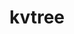 ---
title: "kvtree"
layout: cache
categories: [package, develop]
meta: {"compilers": ["cce@18.0.0", "gcc@11.1.0", "gcc@11.4.0", "gcc@7.5.0", "intel-oneapi-compilers@2025.1.0"], "num_specs": 100, "num_specs_by_stack": {"data-vis-sdk": 17, "e4s": 22, "e4s-cray-rhel": 11, "e4s-neoverse-v2": 22, "e4s-oneapi": 12, "radiuss": 16, "root": 100}, "oss": ["rhel8", "ubuntu18.04", "ubuntu20.04", "ubuntu22.04"], "platforms": ["linux"], "stacks": ["data-vis-sdk", "e4s", "e4s-cray-rhel", "e4s-neoverse-v2", "e4s-oneapi", "radiuss", "root"], "targets": ["neoverse_v2", "x86_64_v3"], "versions": ["1.5.0"]}
spec_details: [{"compiler": "gcc@7.5.0", "hash": "27se7df65temz75mmii2amchisx64vua", "os": "ubuntu18.04", "platform": "linux", "size": "-", "stacks": ["radiuss", "root"], "target": "x86_64_v3", "variants": ["build_system=cmake", "build_type=Release", "file_lock=FLOCK", "generator=make", "~ipo", "+mpi", "+shared"], "versions": ["1.5.0"]}, {"compiler": "cce@18.0.0", "hash": "2tvfj7rp7biygyehl4oxmo25qckwbd7t", "os": "rhel8", "platform": "linux", "size": "-", "stacks": ["e4s-cray-rhel", "root"], "target": "x86_64_v3", "variants": ["build_system=cmake", "build_type=Release", "file_lock=FLOCK", "generator=make", "~ipo", "+mpi", "+shared"], "versions": ["1.5.0"]}, {"compiler": "intel-oneapi-compilers@2025.1.0", "hash": "4cj4rguohvtoyaoglwdfbl7lxxtwlx57", "os": "ubuntu22.04", "platform": "linux", "size": "-", "stacks": ["e4s-oneapi", "root"], "target": "x86_64_v3", "variants": ["build_system=cmake", "build_type=Release", "file_lock=FLOCK", "generator=make", "~ipo", "+mpi", "+shared"], "versions": ["1.5.0"]}, {"compiler": "gcc@7.5.0", "hash": "4ss55ftxgh7wb4xcnt4qwcsd43wmvyty", "os": "ubuntu18.04", "platform": "linux", "size": "-", "stacks": ["radiuss", "root"], "target": "x86_64_v3", "variants": ["build_system=cmake", "build_type=Release", "file_lock=FLOCK", "generator=make", "~ipo", "+mpi", "+shared"], "versions": ["1.5.0"]}, {"compiler": "gcc@11.4.0", "hash": "53djjw4q5c3tq4san5x4y2lxhdtgafhj", "os": "ubuntu22.04", "platform": "linux", "size": "-", "stacks": ["e4s-neoverse-v2", "root"], "target": "neoverse_v2", "variants": ["build_system=cmake", "build_type=Release", "file_lock=FLOCK", "generator=make", "~ipo", "+mpi", "+shared"], "versions": ["1.5.0"]}, {"compiler": "gcc@11.4.0", "hash": "563ghamubsugunozcix66rhrwyoth3xe", "os": "ubuntu22.04", "platform": "linux", "size": "-", "stacks": ["e4s-neoverse-v2", "root"], "target": "neoverse_v2", "variants": ["build_system=cmake", "build_type=Release", "file_lock=FLOCK", "generator=make", "~ipo", "+mpi", "+shared"], "versions": ["1.5.0"]}, {"compiler": "gcc@11.4.0", "hash": "5cawfbqqdch5h75uhgp2a32iq5s7blkm", "os": "ubuntu22.04", "platform": "linux", "size": "-", "stacks": ["e4s-neoverse-v2", "root"], "target": "neoverse_v2", "variants": ["build_system=cmake", "build_type=Release", "file_lock=FLOCK", "generator=make", "~ipo", "+mpi", "+shared"], "versions": ["1.5.0"]}, {"compiler": "intel-oneapi-compilers@2025.1.0", "hash": "5synppbfc4j4j7wdk5xlsweadjt3avrj", "os": "ubuntu22.04", "platform": "linux", "size": "-", "stacks": ["e4s-oneapi", "root"], "target": "x86_64_v3", "variants": ["build_system=cmake", "build_type=Release", "file_lock=FLOCK", "generator=make", "~ipo", "+mpi", "+shared"], "versions": ["1.5.0"]}, {"compiler": "gcc@11.1.0", "hash": "5tzhkbueijkbphkuveea4fxh6h4rz4gp", "os": "ubuntu20.04", "platform": "linux", "size": "-", "stacks": ["data-vis-sdk", "root"], "target": "x86_64_v3", "variants": ["build_system=cmake", "build_type=Release", "file_lock=FLOCK", "generator=make", "~ipo", "+mpi", "+shared"], "versions": ["1.5.0"]}, {"compiler": "intel-oneapi-compilers@2025.1.0", "hash": "6f4djzvfqdw3zmgvktdqwsuvanyy35gp", "os": "ubuntu22.04", "platform": "linux", "size": "-", "stacks": ["e4s-oneapi", "root"], "target": "x86_64_v3", "variants": ["build_system=cmake", "build_type=Release", "file_lock=FLOCK", "generator=make", "~ipo", "+mpi", "+shared"], "versions": ["1.5.0"]}, {"compiler": "cce@18.0.0", "hash": "6minot25vauitp2m7r5mcwk6whftuunb", "os": "rhel8", "platform": "linux", "size": "-", "stacks": ["e4s-cray-rhel", "root"], "target": "x86_64_v3", "variants": ["build_system=cmake", "build_type=Release", "file_lock=FLOCK", "generator=make", "~ipo", "+mpi", "+shared"], "versions": ["1.5.0"]}, {"compiler": "gcc@11.4.0", "hash": "6upncb3yq4ur54appyfysxswnrepigj6", "os": "ubuntu22.04", "platform": "linux", "size": "-", "stacks": ["e4s-neoverse-v2", "root"], "target": "neoverse_v2", "variants": ["build_system=cmake", "build_type=Release", "file_lock=FLOCK", "generator=make", "~ipo", "+mpi", "+shared"], "versions": ["1.5.0"]}, {"compiler": "gcc@11.4.0", "hash": "6ybgduh6rqgdi47ndtdmcy7g3xityf63", "os": "ubuntu22.04", "platform": "linux", "size": "-", "stacks": ["e4s", "root"], "target": "x86_64_v3", "variants": ["build_system=cmake", "build_type=Release", "file_lock=FLOCK", "generator=make", "~ipo", "+mpi", "+shared"], "versions": ["1.5.0"]}, {"compiler": "gcc@11.4.0", "hash": "7btukvnijjuu7lbopieuuy23jtiwym55", "os": "ubuntu22.04", "platform": "linux", "size": "-", "stacks": ["e4s-neoverse-v2", "root"], "target": "neoverse_v2", "variants": ["build_system=cmake", "build_type=Release", "file_lock=FLOCK", "generator=make", "~ipo", "+mpi", "+shared"], "versions": ["1.5.0"]}, {"compiler": "intel-oneapi-compilers@2025.1.0", "hash": "7fy3puxgwjf7j7nng4afyzrklcpcwhw2", "os": "ubuntu22.04", "platform": "linux", "size": "-", "stacks": ["e4s-oneapi", "root"], "target": "x86_64_v3", "variants": ["build_system=cmake", "build_type=Release", "file_lock=FLOCK", "generator=make", "~ipo", "+mpi", "+shared"], "versions": ["1.5.0"]}, {"compiler": "cce@18.0.0", "hash": "7rj375r5awr2765qeta2vp42cfzycsef", "os": "rhel8", "platform": "linux", "size": "-", "stacks": ["e4s-cray-rhel", "root"], "target": "x86_64_v3", "variants": ["build_system=cmake", "build_type=Release", "file_lock=FLOCK", "generator=make", "~ipo", "+mpi", "+shared"], "versions": ["1.5.0"]}, {"compiler": "intel-oneapi-compilers@2025.1.0", "hash": "7syygsb3ri42bzmxolkrjs6mkyxtv5lw", "os": "ubuntu22.04", "platform": "linux", "size": "-", "stacks": ["e4s-oneapi", "root"], "target": "x86_64_v3", "variants": ["build_system=cmake", "build_type=Release", "file_lock=FLOCK", "generator=make", "~ipo", "+mpi", "+shared"], "versions": ["1.5.0"]}, {"compiler": "gcc@11.1.0", "hash": "a53t6weeuxhwdkweawtz64hmhjzlqcce", "os": "ubuntu20.04", "platform": "linux", "size": "-", "stacks": ["data-vis-sdk", "root"], "target": "x86_64_v3", "variants": ["build_system=cmake", "build_type=Release", "file_lock=FLOCK", "generator=make", "~ipo", "+mpi", "+shared"], "versions": ["1.5.0"]}, {"compiler": "gcc@11.4.0", "hash": "aajfpethaugmq5q6k63p3dm3oaltr7ri", "os": "ubuntu22.04", "platform": "linux", "size": "-", "stacks": ["e4s", "root"], "target": "x86_64_v3", "variants": ["build_system=cmake", "build_type=Release", "file_lock=FLOCK", "generator=make", "~ipo", "+mpi", "+shared"], "versions": ["1.5.0"]}, {"compiler": "gcc@11.4.0", "hash": "ag6wedajnynzmnwvffsiqftmg5bydlr6", "os": "ubuntu22.04", "platform": "linux", "size": "-", "stacks": ["e4s", "root"], "target": "x86_64_v3", "variants": ["build_system=cmake", "build_type=Release", "file_lock=FLOCK", "generator=make", "~ipo", "+mpi", "+shared"], "versions": ["1.5.0"]}, {"compiler": "gcc@11.4.0", "hash": "bqitwuka53ud7udv5pqcnhzhuqtqf34u", "os": "ubuntu22.04", "platform": "linux", "size": "-", "stacks": ["e4s-neoverse-v2", "root"], "target": "neoverse_v2", "variants": ["build_system=cmake", "build_type=Release", "file_lock=FLOCK", "generator=make", "~ipo", "+mpi", "+shared"], "versions": ["1.5.0"]}, {"compiler": "gcc@11.4.0", "hash": "bu6dfjrdiz3kjdcjz6dqstqghz4zqqel", "os": "ubuntu22.04", "platform": "linux", "size": "-", "stacks": ["e4s", "root"], "target": "x86_64_v3", "variants": ["build_system=cmake", "build_type=Release", "file_lock=FLOCK", "generator=make", "~ipo", "+mpi", "+shared"], "versions": ["1.5.0"]}, {"compiler": "gcc@7.5.0", "hash": "c2vrniethlyi4mcckqgxbxji7vieu6zx", "os": "ubuntu18.04", "platform": "linux", "size": "-", "stacks": ["radiuss", "root"], "target": "x86_64_v3", "variants": ["build_system=cmake", "build_type=Release", "file_lock=FLOCK", "generator=make", "~ipo", "+mpi", "+shared"], "versions": ["1.5.0"]}, {"compiler": "cce@18.0.0", "hash": "cglyouvuxc6qofrbc626mzfp36ep625x", "os": "rhel8", "platform": "linux", "size": "-", "stacks": ["e4s-cray-rhel", "root"], "target": "x86_64_v3", "variants": ["build_system=cmake", "build_type=Release", "file_lock=FLOCK", "generator=make", "~ipo", "+mpi", "+shared"], "versions": ["1.5.0"]}, {"compiler": "gcc@7.5.0", "hash": "cgxv5ujc3jkucrblpq7hnbrfgayt4i3s", "os": "ubuntu18.04", "platform": "linux", "size": "-", "stacks": ["radiuss", "root"], "target": "x86_64_v3", "variants": ["build_system=cmake", "build_type=Release", "file_lock=FLOCK", "generator=make", "~ipo", "+mpi", "+shared"], "versions": ["1.5.0"]}, {"compiler": "gcc@7.5.0", "hash": "cpji3laygkhhonafhlsmh22huijcasxm", "os": "ubuntu18.04", "platform": "linux", "size": "-", "stacks": ["radiuss", "root"], "target": "x86_64_v3", "variants": ["build_system=cmake", "build_type=Release", "file_lock=FLOCK", "generator=make", "~ipo", "+mpi", "+shared"], "versions": ["1.5.0"]}, {"compiler": "gcc@11.1.0", "hash": "crimxfyix733k2gzrnyxt3qwdbivndis", "os": "ubuntu20.04", "platform": "linux", "size": "-", "stacks": ["data-vis-sdk", "root"], "target": "x86_64_v3", "variants": ["build_system=cmake", "build_type=Release", "file_lock=FLOCK", "generator=make", "~ipo", "+mpi", "+shared"], "versions": ["1.5.0"]}, {"compiler": "gcc@11.4.0", "hash": "ctatfucktzxfjrdv24huh6ajoaucrqko", "os": "ubuntu22.04", "platform": "linux", "size": "-", "stacks": ["e4s", "root"], "target": "x86_64_v3", "variants": ["build_system=cmake", "build_type=Release", "file_lock=FLOCK", "generator=make", "~ipo", "+mpi", "+shared"], "versions": ["1.5.0"]}, {"compiler": "gcc@11.1.0", "hash": "cxlrdtvchisq7z57y4huajyulnqoxwfa", "os": "ubuntu20.04", "platform": "linux", "size": "-", "stacks": ["data-vis-sdk", "root"], "target": "x86_64_v3", "variants": ["build_system=cmake", "build_type=Release", "file_lock=FLOCK", "generator=make", "~ipo", "+mpi", "+shared"], "versions": ["1.5.0"]}, {"compiler": "gcc@11.1.0", "hash": "d2ler45dkb73hmjoyjerjerusp7zuk2k", "os": "ubuntu20.04", "platform": "linux", "size": "-", "stacks": ["data-vis-sdk", "root"], "target": "x86_64_v3", "variants": ["build_system=cmake", "build_type=Release", "file_lock=FLOCK", "generator=make", "~ipo", "+mpi", "+shared"], "versions": ["1.5.0"]}, {"compiler": "gcc@7.5.0", "hash": "d2z2p6xsrqbb3nbjuz33xnihvj4sphtg", "os": "ubuntu18.04", "platform": "linux", "size": "-", "stacks": ["radiuss", "root"], "target": "x86_64_v3", "variants": ["build_system=cmake", "build_type=Release", "file_lock=FLOCK", "generator=make", "~ipo", "+mpi", "+shared"], "versions": ["1.5.0"]}, {"compiler": "gcc@11.1.0", "hash": "d4uz54gs5zswv2tcuhi52rxixb6w3ntp", "os": "ubuntu20.04", "platform": "linux", "size": "-", "stacks": ["data-vis-sdk", "root"], "target": "x86_64_v3", "variants": ["build_system=cmake", "build_type=Release", "file_lock=FLOCK", "generator=make", "~ipo", "+mpi", "+shared"], "versions": ["1.5.0"]}, {"compiler": "gcc@11.4.0", "hash": "e36nifbspmr464i6vmfucvuhstcuo65g", "os": "ubuntu22.04", "platform": "linux", "size": "-", "stacks": ["e4s-neoverse-v2", "root"], "target": "neoverse_v2", "variants": ["build_system=cmake", "build_type=Release", "file_lock=FLOCK", "generator=make", "~ipo", "+mpi", "+shared"], "versions": ["1.5.0"]}, {"compiler": "gcc@7.5.0", "hash": "eqouaigm6pqrgdvkdl7x7banuwqgumms", "os": "ubuntu18.04", "platform": "linux", "size": "-", "stacks": ["radiuss", "root"], "target": "x86_64_v3", "variants": ["build_system=cmake", "build_type=Release", "file_lock=FLOCK", "generator=make", "~ipo", "+mpi", "+shared"], "versions": ["1.5.0"]}, {"compiler": "gcc@11.1.0", "hash": "eyxrczbu35s7mz5l45gq44mih3verrj6", "os": "ubuntu20.04", "platform": "linux", "size": "-", "stacks": ["data-vis-sdk", "root"], "target": "x86_64_v3", "variants": ["build_system=cmake", "build_type=Release", "file_lock=FLOCK", "generator=make", "~ipo", "+mpi", "+shared"], "versions": ["1.5.0"]}, {"compiler": "gcc@7.5.0", "hash": "fe5o73ibemcktpxcqw55s7cg6hx6fu7u", "os": "ubuntu18.04", "platform": "linux", "size": "-", "stacks": ["radiuss", "root"], "target": "x86_64_v3", "variants": ["build_system=cmake", "build_type=Release", "file_lock=FLOCK", "generator=make", "~ipo", "+mpi", "+shared"], "versions": ["1.5.0"]}, {"compiler": "gcc@11.4.0", "hash": "fhv43zjmnqeq7ynwfrsxesqr433smb2f", "os": "ubuntu22.04", "platform": "linux", "size": "-", "stacks": ["e4s", "root"], "target": "x86_64_v3", "variants": ["build_system=cmake", "build_type=Release", "file_lock=FLOCK", "generator=make", "~ipo", "+mpi", "+shared"], "versions": ["1.5.0"]}, {"compiler": "gcc@11.4.0", "hash": "fsbkqo3vvwixbh6v2xpuy4gpalss5ktj", "os": "ubuntu22.04", "platform": "linux", "size": "-", "stacks": ["e4s", "root"], "target": "x86_64_v3", "variants": ["build_system=cmake", "build_type=Release", "file_lock=FLOCK", "generator=make", "~ipo", "+mpi", "+shared"], "versions": ["1.5.0"]}, {"compiler": "gcc@11.4.0", "hash": "ftaqrzp56hgllajpc5t7473abypt6vtg", "os": "ubuntu22.04", "platform": "linux", "size": "-", "stacks": ["e4s-neoverse-v2", "root"], "target": "neoverse_v2", "variants": ["build_system=cmake", "build_type=Release", "file_lock=FLOCK", "generator=make", "~ipo", "+mpi", "+shared"], "versions": ["1.5.0"]}, {"compiler": "gcc@7.5.0", "hash": "fwhk7q3it2x6jrb5vbgvullmnvdmgmz3", "os": "ubuntu18.04", "platform": "linux", "size": "-", "stacks": ["radiuss", "root"], "target": "x86_64_v3", "variants": ["build_system=cmake", "build_type=Release", "file_lock=FLOCK", "generator=make", "~ipo", "+mpi", "+shared"], "versions": ["1.5.0"]}, {"compiler": "gcc@11.4.0", "hash": "fwjnqsywaksqwx3e75bijsxvdx2hmpss", "os": "ubuntu22.04", "platform": "linux", "size": "-", "stacks": ["e4s-neoverse-v2", "root"], "target": "neoverse_v2", "variants": ["build_system=cmake", "build_type=Release", "file_lock=FLOCK", "generator=make", "~ipo", "+mpi", "+shared"], "versions": ["1.5.0"]}, {"compiler": "gcc@11.1.0", "hash": "fysn7wyftxk5t4jhkyubj2zkq3ph447q", "os": "ubuntu20.04", "platform": "linux", "size": "-", "stacks": ["data-vis-sdk", "root"], "target": "x86_64_v3", "variants": ["build_system=cmake", "build_type=Release", "file_lock=FLOCK", "generator=make", "~ipo", "+mpi", "+shared"], "versions": ["1.5.0"]}, {"compiler": "gcc@11.1.0", "hash": "g66qbnmnxzpyzjd2pctkz22m3vrfua5l", "os": "ubuntu20.04", "platform": "linux", "size": "-", "stacks": ["data-vis-sdk", "root"], "target": "x86_64_v3", "variants": ["build_system=cmake", "build_type=Release", "file_lock=FLOCK", "generator=make", "~ipo", "+mpi", "+shared"], "versions": ["1.5.0"]}, {"compiler": "gcc@11.4.0", "hash": "gy7ouefttttcqotx7ere6jdp2px3277h", "os": "ubuntu22.04", "platform": "linux", "size": "-", "stacks": ["e4s", "root"], "target": "x86_64_v3", "variants": ["build_system=cmake", "build_type=Release", "file_lock=FLOCK", "generator=make", "~ipo", "+mpi", "+shared"], "versions": ["1.5.0"]}, {"compiler": "gcc@7.5.0", "hash": "gzcab7srs2wdckme7bks26eggmp42bfo", "os": "ubuntu18.04", "platform": "linux", "size": "-", "stacks": ["radiuss", "root"], "target": "x86_64_v3", "variants": ["build_system=cmake", "build_type=Release", "file_lock=FLOCK", "generator=make", "~ipo", "+mpi", "+shared"], "versions": ["1.5.0"]}, {"compiler": "gcc@11.4.0", "hash": "hfonqhjan7qa22pd2ypbufo67thzuplj", "os": "ubuntu22.04", "platform": "linux", "size": "-", "stacks": ["e4s-neoverse-v2", "root"], "target": "neoverse_v2", "variants": ["build_system=cmake", "build_type=Release", "file_lock=FLOCK", "generator=make", "~ipo", "+mpi", "+shared"], "versions": ["1.5.0"]}, {"compiler": "gcc@11.4.0", "hash": "hir6zeruqjt67jbfh7o7hbgyscscijmg", "os": "ubuntu22.04", "platform": "linux", "size": "-", "stacks": ["e4s-neoverse-v2", "root"], "target": "neoverse_v2", "variants": ["build_system=cmake", "build_type=Release", "file_lock=FLOCK", "generator=make", "~ipo", "+mpi", "+shared"], "versions": ["1.5.0"]}, {"compiler": "gcc@11.4.0", "hash": "hxi7y5b634xk7rcqhbaigrncxrnt5h3k", "os": "ubuntu22.04", "platform": "linux", "size": "-", "stacks": ["e4s-neoverse-v2", "root"], "target": "neoverse_v2", "variants": ["build_system=cmake", "build_type=Release", "file_lock=FLOCK", "generator=make", "~ipo", "+mpi", "+shared"], "versions": ["1.5.0"]}, {"compiler": "gcc@11.4.0", "hash": "imkmmdbkwq6nxqaxeo5mt4pnfttxtvh6", "os": "ubuntu22.04", "platform": "linux", "size": "-", "stacks": ["e4s", "root"], "target": "x86_64_v3", "variants": ["build_system=cmake", "build_type=Release", "file_lock=FLOCK", "generator=make", "~ipo", "+mpi", "+shared"], "versions": ["1.5.0"]}, {"compiler": "gcc@11.4.0", "hash": "ipylzekdqxia3tm7hhf3vng5y6wuuc7p", "os": "ubuntu22.04", "platform": "linux", "size": "-", "stacks": ["e4s", "root"], "target": "x86_64_v3", "variants": ["build_system=cmake", "build_type=Release", "file_lock=FLOCK", "generator=make", "~ipo", "+mpi", "+shared"], "versions": ["1.5.0"]}, {"compiler": "gcc@11.1.0", "hash": "iun6bco24ukw7idol5imjpg4hc4drtjn", "os": "ubuntu20.04", "platform": "linux", "size": "-", "stacks": ["data-vis-sdk", "root"], "target": "x86_64_v3", "variants": ["build_system=cmake", "build_type=Release", "file_lock=FLOCK", "generator=make", "~ipo", "+mpi", "+shared"], "versions": ["1.5.0"]}, {"compiler": "intel-oneapi-compilers@2025.1.0", "hash": "iyou3zdph5ied6lgbrcu7jt3u5ed4qnt", "os": "ubuntu22.04", "platform": "linux", "size": "-", "stacks": ["e4s-oneapi", "root"], "target": "x86_64_v3", "variants": ["build_system=cmake", "build_type=Release", "file_lock=FLOCK", "generator=make", "~ipo", "+mpi", "+shared"], "versions": ["1.5.0"]}, {"compiler": "gcc@11.1.0", "hash": "jsbyzqwkuj3te3w7kmzhr4tkohohsffi", "os": "ubuntu20.04", "platform": "linux", "size": "-", "stacks": ["data-vis-sdk", "root"], "target": "x86_64_v3", "variants": ["build_system=cmake", "build_type=Release", "file_lock=FLOCK", "generator=make", "~ipo", "+mpi", "+shared"], "versions": ["1.5.0"]}, {"compiler": "gcc@11.4.0", "hash": "jse3rj2ts3teytrtob5223xty667lw4u", "os": "ubuntu22.04", "platform": "linux", "size": "-", "stacks": ["e4s", "root"], "target": "x86_64_v3", "variants": ["build_system=cmake", "build_type=Release", "file_lock=FLOCK", "generator=make", "~ipo", "+mpi", "+shared"], "versions": ["1.5.0"]}, {"compiler": "cce@18.0.0", "hash": "jsv2c3ehtmny42c2v47t4a47tgvvgdkc", "os": "rhel8", "platform": "linux", "size": "-", "stacks": ["e4s-cray-rhel", "root"], "target": "x86_64_v3", "variants": ["build_system=cmake", "build_type=Release", "file_lock=FLOCK", "generator=make", "~ipo", "+mpi", "+shared"], "versions": ["1.5.0"]}, {"compiler": "gcc@11.1.0", "hash": "kdqqwgn6kgzndpgeeqmllj4b7xp5yaoo", "os": "ubuntu20.04", "platform": "linux", "size": "-", "stacks": ["data-vis-sdk", "root"], "target": "x86_64_v3", "variants": ["build_system=cmake", "build_type=Release", "file_lock=FLOCK", "generator=make", "~ipo", "+mpi", "+shared"], "versions": ["1.5.0"]}, {"compiler": "gcc@11.4.0", "hash": "klea33vhan2u4mexny6jdudhymdesgee", "os": "ubuntu22.04", "platform": "linux", "size": "-", "stacks": ["e4s", "root"], "target": "x86_64_v3", "variants": ["build_system=cmake", "build_type=Release", "file_lock=FLOCK", "generator=make", "~ipo", "+mpi", "+shared"], "versions": ["1.5.0"]}, {"compiler": "cce@18.0.0", "hash": "l377bh4jsnegwj5c2bkxrbq7hbwgqkdq", "os": "rhel8", "platform": "linux", "size": "-", "stacks": ["e4s-cray-rhel", "root"], "target": "x86_64_v3", "variants": ["build_system=cmake", "build_type=Release", "file_lock=FLOCK", "generator=make", "~ipo", "+mpi", "+shared"], "versions": ["1.5.0"]}, {"compiler": "gcc@11.4.0", "hash": "lktycjytueyoaeqde5pdacxz7a2475bd", "os": "ubuntu22.04", "platform": "linux", "size": "-", "stacks": ["e4s-neoverse-v2", "root"], "target": "neoverse_v2", "variants": ["build_system=cmake", "build_type=Release", "file_lock=FLOCK", "generator=make", "~ipo", "+mpi", "+shared"], "versions": ["1.5.0"]}, {"compiler": "gcc@11.1.0", "hash": "lwpshqos7jdoz2ltmhzawlphntftg4vl", "os": "ubuntu20.04", "platform": "linux", "size": "-", "stacks": ["data-vis-sdk", "root"], "target": "x86_64_v3", "variants": ["build_system=cmake", "build_type=Release", "file_lock=FLOCK", "generator=make", "~ipo", "+mpi", "+shared"], "versions": ["1.5.0"]}, {"compiler": "gcc@11.4.0", "hash": "metrpq6jv7qcncha53c3kaqvsmg525xt", "os": "ubuntu22.04", "platform": "linux", "size": "-", "stacks": ["e4s-neoverse-v2", "root"], "target": "neoverse_v2", "variants": ["build_system=cmake", "build_type=Release", "file_lock=FLOCK", "generator=make", "~ipo", "+mpi", "+shared"], "versions": ["1.5.0"]}, {"compiler": "cce@18.0.0", "hash": "mf3uznhygjur4qsny7wdkxhq3srzvo6s", "os": "rhel8", "platform": "linux", "size": "-", "stacks": ["e4s-cray-rhel", "root"], "target": "x86_64_v3", "variants": ["build_system=cmake", "build_type=Release", "file_lock=FLOCK", "generator=make", "~ipo", "+mpi", "+shared"], "versions": ["1.5.0"]}, {"compiler": "gcc@11.4.0", "hash": "mfckobwwfqij5cknqooaut6yuoj5expn", "os": "ubuntu22.04", "platform": "linux", "size": "-", "stacks": ["e4s-neoverse-v2", "root"], "target": "neoverse_v2", "variants": ["build_system=cmake", "build_type=Release", "file_lock=FLOCK", "generator=make", "~ipo", "+mpi", "+shared"], "versions": ["1.5.0"]}, {"compiler": "gcc@11.4.0", "hash": "mkmvvshbaxxlybu7bbot4bftdows5r2e", "os": "ubuntu22.04", "platform": "linux", "size": "-", "stacks": ["e4s", "root"], "target": "x86_64_v3", "variants": ["build_system=cmake", "build_type=Release", "file_lock=FLOCK", "generator=make", "~ipo", "+mpi", "+shared"], "versions": ["1.5.0"]}, {"compiler": "gcc@11.4.0", "hash": "mmuheercwgyi3awhqg2dc6khbf4x4syt", "os": "ubuntu22.04", "platform": "linux", "size": "-", "stacks": ["e4s", "root"], "target": "x86_64_v3", "variants": ["build_system=cmake", "build_type=Release", "file_lock=FLOCK", "generator=make", "~ipo", "+mpi", "+shared"], "versions": ["1.5.0"]}, {"compiler": "gcc@7.5.0", "hash": "msctn2h7mbgxdmtn2vzehdgslztwggrx", "os": "ubuntu18.04", "platform": "linux", "size": "-", "stacks": ["radiuss", "root"], "target": "x86_64_v3", "variants": ["build_system=cmake", "build_type=Release", "file_lock=FLOCK", "generator=make", "~ipo", "+mpi", "+shared"], "versions": ["1.5.0"]}, {"compiler": "gcc@11.4.0", "hash": "msdnmpemt6tefbhnxsogy2kr7jzr5gdm", "os": "ubuntu22.04", "platform": "linux", "size": "-", "stacks": ["e4s", "root"], "target": "x86_64_v3", "variants": ["build_system=cmake", "build_type=Release", "file_lock=FLOCK", "generator=make", "~ipo", "+mpi", "+shared"], "versions": ["1.5.0"]}, {"compiler": "cce@18.0.0", "hash": "mxfuii6kbewp7xhhzehpq6jtqfumq2vo", "os": "rhel8", "platform": "linux", "size": "-", "stacks": ["e4s-cray-rhel", "root"], "target": "x86_64_v3", "variants": ["build_system=cmake", "build_type=Release", "file_lock=FLOCK", "generator=make", "~ipo", "+mpi", "+shared"], "versions": ["1.5.0"]}, {"compiler": "gcc@7.5.0", "hash": "nbaoi7n2bt2m6xfrx6umtihuzixwsb7a", "os": "ubuntu18.04", "platform": "linux", "size": "-", "stacks": ["radiuss", "root"], "target": "x86_64_v3", "variants": ["build_system=cmake", "build_type=Release", "file_lock=FLOCK", "generator=make", "~ipo", "+mpi", "+shared"], "versions": ["1.5.0"]}, {"compiler": "cce@18.0.0", "hash": "nqh3lys3umts566rhoawcbzhjksjmvze", "os": "rhel8", "platform": "linux", "size": "-", "stacks": ["e4s-cray-rhel", "root"], "target": "x86_64_v3", "variants": ["build_system=cmake", "build_type=Release", "file_lock=FLOCK", "generator=make", "~ipo", "+mpi", "+shared"], "versions": ["1.5.0"]}, {"compiler": "gcc@11.4.0", "hash": "o7nxz3frrfiy6i6jrxl5bno6jgqc5dxa", "os": "ubuntu22.04", "platform": "linux", "size": "-", "stacks": ["e4s", "root"], "target": "x86_64_v3", "variants": ["build_system=cmake", "build_type=Release", "file_lock=FLOCK", "generator=make", "~ipo", "+mpi", "+shared"], "versions": ["1.5.0"]}, {"compiler": "gcc@7.5.0", "hash": "og5n3h74llmt5mz6yqnt4hedv6g26ola", "os": "ubuntu18.04", "platform": "linux", "size": "-", "stacks": ["radiuss", "root"], "target": "x86_64_v3", "variants": ["build_system=cmake", "build_type=Release", "file_lock=FLOCK", "generator=make", "~ipo", "+mpi", "+shared"], "versions": ["1.5.0"]}, {"compiler": "gcc@11.4.0", "hash": "p4wwtcqj7tfxl6dk66amzk32hdhvx7mj", "os": "ubuntu22.04", "platform": "linux", "size": "-", "stacks": ["e4s-neoverse-v2", "root"], "target": "neoverse_v2", "variants": ["build_system=cmake", "build_type=Release", "file_lock=FLOCK", "generator=make", "~ipo", "+mpi", "+shared"], "versions": ["1.5.0"]}, {"compiler": "gcc@11.4.0", "hash": "p4yb6tcg3ugxsnibu7x4gfbopxrwobog", "os": "ubuntu22.04", "platform": "linux", "size": "-", "stacks": ["e4s", "root"], "target": "x86_64_v3", "variants": ["build_system=cmake", "build_type=Release", "file_lock=FLOCK", "generator=make", "~ipo", "+mpi", "+shared"], "versions": ["1.5.0"]}, {"compiler": "gcc@7.5.0", "hash": "ph6kjtyrnmgepfgpivkeotgq46dpngn2", "os": "ubuntu18.04", "platform": "linux", "size": "-", "stacks": ["radiuss", "root"], "target": "x86_64_v3", "variants": ["build_system=cmake", "build_type=Release", "file_lock=FLOCK", "generator=make", "~ipo", "+mpi", "+shared"], "versions": ["1.5.0"]}, {"compiler": "gcc@7.5.0", "hash": "po6h5irvgscklbt7ijuokcd4vqm4tl4i", "os": "ubuntu18.04", "platform": "linux", "size": "-", "stacks": ["radiuss", "root"], "target": "x86_64_v3", "variants": ["build_system=cmake", "build_type=Release", "file_lock=FLOCK", "generator=make", "~ipo", "+mpi", "+shared"], "versions": ["1.5.0"]}, {"compiler": "gcc@11.4.0", "hash": "pplwob42hqaw3z37ka7ps6rxxz2jelnc", "os": "ubuntu22.04", "platform": "linux", "size": "-", "stacks": ["e4s-neoverse-v2", "root"], "target": "neoverse_v2", "variants": ["build_system=cmake", "build_type=Release", "file_lock=FLOCK", "generator=make", "~ipo", "+mpi", "+shared"], "versions": ["1.5.0"]}, {"compiler": "gcc@11.4.0", "hash": "pzkcrmny2su4mzdujdzug5djjaq6cd35", "os": "ubuntu22.04", "platform": "linux", "size": "-", "stacks": ["e4s-neoverse-v2", "root"], "target": "neoverse_v2", "variants": ["build_system=cmake", "build_type=Release", "file_lock=FLOCK", "generator=make", "~ipo", "+mpi", "+shared"], "versions": ["1.5.0"]}, {"compiler": "cce@18.0.0", "hash": "qfojjec6skhhdhvcqkeugtv7woox5xxm", "os": "rhel8", "platform": "linux", "size": "-", "stacks": ["e4s-cray-rhel", "root"], "target": "x86_64_v3", "variants": ["build_system=cmake", "build_type=Release", "file_lock=FLOCK", "generator=make", "~ipo", "+mpi", "+shared"], "versions": ["1.5.0"]}, {"compiler": "gcc@11.4.0", "hash": "rac24tb3btv6ilbkw5onocwy5wlijuev", "os": "ubuntu22.04", "platform": "linux", "size": "-", "stacks": ["e4s-neoverse-v2", "root"], "target": "neoverse_v2", "variants": ["build_system=cmake", "build_type=Release", "file_lock=FLOCK", "generator=make", "~ipo", "+mpi", "+shared"], "versions": ["1.5.0"]}, {"compiler": "gcc@11.4.0", "hash": "rpirzrow3ftwq6sdvs2wawdo67epqnlo", "os": "ubuntu22.04", "platform": "linux", "size": "-", "stacks": ["e4s", "root"], "target": "x86_64_v3", "variants": ["build_system=cmake", "build_type=Release", "file_lock=FLOCK", "generator=make", "~ipo", "+mpi", "+shared"], "versions": ["1.5.0"]}, {"compiler": "intel-oneapi-compilers@2025.1.0", "hash": "rrwjjiheztxrjp5iu7oglxu3aolercsh", "os": "ubuntu22.04", "platform": "linux", "size": "-", "stacks": ["e4s-oneapi", "root"], "target": "x86_64_v3", "variants": ["build_system=cmake", "build_type=Release", "file_lock=FLOCK", "generator=make", "~ipo", "+mpi", "+shared"], "versions": ["1.5.0"]}, {"compiler": "gcc@11.4.0", "hash": "sbyzgzxntqkkjk7fqim5yqozhrgbrl2p", "os": "ubuntu22.04", "platform": "linux", "size": "-", "stacks": ["e4s", "root"], "target": "x86_64_v3", "variants": ["build_system=cmake", "build_type=Release", "file_lock=FLOCK", "generator=make", "~ipo", "+mpi", "+shared"], "versions": ["1.5.0"]}, {"compiler": "gcc@11.1.0", "hash": "tzi7oeg2poett4wgnryjivj5kkabbeub", "os": "ubuntu20.04", "platform": "linux", "size": "-", "stacks": ["data-vis-sdk", "root"], "target": "x86_64_v3", "variants": ["build_system=cmake", "build_type=Release", "file_lock=FLOCK", "generator=make", "~ipo", "+mpi", "+shared"], "versions": ["1.5.0"]}, {"compiler": "gcc@11.1.0", "hash": "u2v7y5rmllgude37qz2f37eb5e4yhzki", "os": "ubuntu20.04", "platform": "linux", "size": "-", "stacks": ["data-vis-sdk", "root"], "target": "x86_64_v3", "variants": ["build_system=cmake", "build_type=Release", "file_lock=FLOCK", "generator=make", "~ipo", "+mpi", "+shared"], "versions": ["1.5.0"]}, {"compiler": "gcc@11.4.0", "hash": "uidnscpbns65fo3k3qqaerf3yqtoh65w", "os": "ubuntu22.04", "platform": "linux", "size": "-", "stacks": ["e4s-neoverse-v2", "root"], "target": "neoverse_v2", "variants": ["build_system=cmake", "build_type=Release", "file_lock=FLOCK", "generator=make", "~ipo", "+mpi", "+shared"], "versions": ["1.5.0"]}, {"compiler": "intel-oneapi-compilers@2025.1.0", "hash": "ulswjcddi76onzinarchftz7q272k2ld", "os": "ubuntu22.04", "platform": "linux", "size": "-", "stacks": ["e4s-oneapi", "root"], "target": "x86_64_v3", "variants": ["build_system=cmake", "build_type=Release", "file_lock=FLOCK", "generator=make", "~ipo", "+mpi", "+shared"], "versions": ["1.5.0"]}, {"compiler": "gcc@11.4.0", "hash": "ummrt45mgfiyuwnztulzvioj2jowydse", "os": "ubuntu22.04", "platform": "linux", "size": "-", "stacks": ["e4s-neoverse-v2", "root"], "target": "neoverse_v2", "variants": ["build_system=cmake", "build_type=Release", "file_lock=FLOCK", "generator=make", "~ipo", "+mpi", "+shared"], "versions": ["1.5.0"]}, {"compiler": "intel-oneapi-compilers@2025.1.0", "hash": "uqlu4qvy6qsl35ibqino5ekz23vqoxtd", "os": "ubuntu22.04", "platform": "linux", "size": "-", "stacks": ["e4s-oneapi", "root"], "target": "x86_64_v3", "variants": ["build_system=cmake", "build_type=Release", "file_lock=FLOCK", "generator=make", "~ipo", "+mpi", "+shared"], "versions": ["1.5.0"]}, {"compiler": "gcc@11.4.0", "hash": "vat6pf5bogrshyamnagjcipeek5kds5i", "os": "ubuntu22.04", "platform": "linux", "size": "-", "stacks": ["e4s", "root"], "target": "x86_64_v3", "variants": ["build_system=cmake", "build_type=Release", "file_lock=FLOCK", "generator=make", "~ipo", "+mpi", "+shared"], "versions": ["1.5.0"]}, {"compiler": "gcc@11.4.0", "hash": "vmvyyd3ikw4qcclztm2r4c7gs56py3qf", "os": "ubuntu22.04", "platform": "linux", "size": "-", "stacks": ["e4s", "root"], "target": "x86_64_v3", "variants": ["build_system=cmake", "build_type=Release", "file_lock=FLOCK", "generator=make", "~ipo", "+mpi", "+shared"], "versions": ["1.5.0"]}, {"compiler": "intel-oneapi-compilers@2025.1.0", "hash": "w3noyf544tthfkxx2fzgm3fb4wlagm5q", "os": "ubuntu22.04", "platform": "linux", "size": "-", "stacks": ["e4s-oneapi", "root"], "target": "x86_64_v3", "variants": ["build_system=cmake", "build_type=Release", "file_lock=FLOCK", "generator=make", "~ipo", "+mpi", "+shared"], "versions": ["1.5.0"]}, {"compiler": "gcc@11.4.0", "hash": "w6yya2juvpkhwgiynwjt6wei5qjy6lin", "os": "ubuntu22.04", "platform": "linux", "size": "-", "stacks": ["e4s", "root"], "target": "x86_64_v3", "variants": ["build_system=cmake", "build_type=Release", "file_lock=FLOCK", "generator=make", "~ipo", "+mpi", "+shared"], "versions": ["1.5.0"]}, {"compiler": "intel-oneapi-compilers@2025.1.0", "hash": "wc7vcsxtjxbopjm6vflka6cfuqcil4la", "os": "ubuntu22.04", "platform": "linux", "size": "-", "stacks": ["e4s-oneapi", "root"], "target": "x86_64_v3", "variants": ["build_system=cmake", "build_type=Release", "file_lock=FLOCK", "generator=make", "~ipo", "+mpi", "+shared"], "versions": ["1.5.0"]}, {"compiler": "gcc@11.4.0", "hash": "wp6u5wswzvfeb43agcoxflaybvtbthxb", "os": "ubuntu22.04", "platform": "linux", "size": "-", "stacks": ["e4s-neoverse-v2", "root"], "target": "neoverse_v2", "variants": ["build_system=cmake", "build_type=Release", "file_lock=FLOCK", "generator=make", "~ipo", "+mpi", "+shared"], "versions": ["1.5.0"]}, {"compiler": "intel-oneapi-compilers@2025.1.0", "hash": "xcw2rz55l6zqjcz3awn6pnysbejd5zad", "os": "ubuntu22.04", "platform": "linux", "size": "-", "stacks": ["e4s-oneapi", "root"], "target": "x86_64_v3", "variants": ["build_system=cmake", "build_type=Release", "file_lock=FLOCK", "generator=make", "~ipo", "+mpi", "+shared"], "versions": ["1.5.0"]}, {"compiler": "gcc@11.1.0", "hash": "xsbagops6yp24s7d6h5s4wk3vn6tbzuu", "os": "ubuntu20.04", "platform": "linux", "size": "-", "stacks": ["data-vis-sdk", "root"], "target": "x86_64_v3", "variants": ["build_system=cmake", "build_type=Release", "file_lock=FLOCK", "generator=make", "~ipo", "+mpi", "+shared"], "versions": ["1.5.0"]}, {"compiler": "gcc@11.1.0", "hash": "yekswx6o2cnjuogpdoqfqnt33hie6yqm", "os": "ubuntu20.04", "platform": "linux", "size": "-", "stacks": ["data-vis-sdk", "root"], "target": "x86_64_v3", "variants": ["build_system=cmake", "build_type=Release", "file_lock=FLOCK", "generator=make", "~ipo", "+mpi", "+shared"], "versions": ["1.5.0"]}, {"compiler": "cce@18.0.0", "hash": "ymrld32a3wjt2fndfgyngy3dovsvxr73", "os": "rhel8", "platform": "linux", "size": "-", "stacks": ["e4s-cray-rhel", "root"], "target": "x86_64_v3", "variants": ["build_system=cmake", "build_type=Release", "file_lock=FLOCK", "generator=make", "~ipo", "+mpi", "+shared"], "versions": ["1.5.0"]}, {"compiler": "gcc@7.5.0", "hash": "znda2hax4ebaihsjecbjj2dar7z6tzzw", "os": "ubuntu18.04", "platform": "linux", "size": "-", "stacks": ["radiuss", "root"], "target": "x86_64_v3", "variants": ["build_system=cmake", "build_type=Release", "file_lock=FLOCK", "generator=make", "~ipo", "+mpi", "+shared"], "versions": ["1.5.0"]}]
---